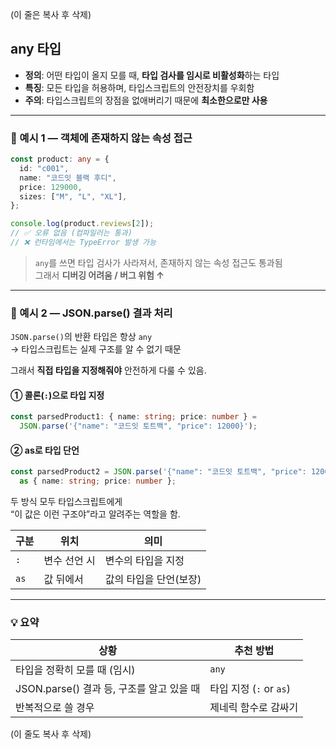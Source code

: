 (이 줄은 복사 후 삭제)

## any 타입

- **정의**: 어떤 타입이 올지 모를 때, **타입 검사를 임시로 비활성화**하는 타입  
- **특징**: 모든 타입을 허용하며, 타입스크립트의 안전장치를 우회함  
- **주의**: 타입스크립트의 장점을 없애버리기 때문에 **최소한으로만 사용**

---

### 💬 예시 1 — 객체에 존재하지 않는 속성 접근

```ts
const product: any = {
  id: "c001",
  name: "코드잇 블랙 후디",
  price: 129000,
  sizes: ["M", "L", "XL"],
};

console.log(product.reviews[2]); 
// ✅ 오류 없음 (컴파일러는 통과)
// ❌ 런타임에서는 TypeError 발생 가능
```

> `any`를 쓰면 타입 검사가 사라져서, 존재하지 않는 속성 접근도 통과됨  
> 그래서 **디버깅 어려움 / 버그 위험 ↑**

---

### 💬 예시 2 — JSON.parse() 결과 처리

`JSON.parse()`의 반환 타입은 항상 `any`  
→ 타입스크립트는 실제 구조를 알 수 없기 때문

그래서 **직접 타입을 지정해줘야** 안전하게 다룰 수 있음.

#### ① 콜론(`:`)으로 타입 지정

```ts
const parsedProduct1: { name: string; price: number } = 
  JSON.parse('{"name": "코드잇 토트백", "price": 12000}');
```

#### ② as로 타입 단언

```ts
const parsedProduct2 = JSON.parse('{"name": "코드잇 토트백", "price": 12000}')
  as { name: string; price: number };
```

두 방식 모두 타입스크립트에게  
“이 값은 이런 구조야”라고 알려주는 역할을 함.

| 구분 | 위치 | 의미 |
|------|------|------|
| `:` | 변수 선언 시 | 변수의 타입을 지정 |
| `as` | 값 뒤에서 | 값의 타입을 단언(보장) |

---

### 💡 요약

| 상황 | 추천 방법 |
|------|------------|
| 타입을 정확히 모를 때 (임시) | `any` |
| JSON.parse() 결과 등, 구조를 알고 있을 때 | 타입 지정 (`:` or `as`) |
| 반복적으로 쓸 경우 | 제네릭 함수로 감싸기 |

(이 줄도 복사 후 삭제)
